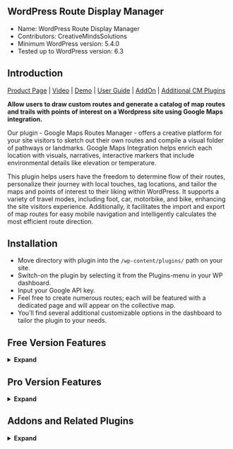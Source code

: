 ## WordPress Route Display Manager

* Name: WordPress Route Display Manager
* Contributors: CreativeMindsSolutions
* Minimum WordPress version: 5.4.0
* Tested up to WordPress version: 6.3

## Introduction

[Product Page](https://www.cminds.com/wordpress-plugins-library/maps-routes-manager-plugin-for-wordpress-by-creativeminds/) | [Video](https://vimeo.com/144472757)  | [Demo](http://www.knowledgetrail.com/) | [User Guide](https://www.cminds.com/wordpress-plugins-knowledge-base-and-documentation/?hscat=534-cm-maps-route-manager) | [AddOn](https://www.cminds.com/wordpress-plugins-library/?showfilter=No&tags=RMBND) | [Additional CM Plugins](https://www.cminds.com/wordpress-plugins-library) 

**Allow users to draw custom routes and generate a catalog of map routes and trails with points of interest on a Wordpress site using Google Maps integration.**

Our plugin - Google Maps Routes Manager - offers a creative platform for your site visitors to sketch out their own routes and compile a visual folder of pathways or landmarks. Google Maps Integration helps enrich each location with visuals, narratives, interactive markers that include environmental details like elevation or temperature.

This plugin helps users have the freedom to determine flow of their routes, personalize their journey with local touches, tag locations, and tailor the maps and points of interest to their liking within WordPress. It supports a variety of travel modes, including foot, car, motorbike, and bike, enhancing the site visitors experience. Additionally, it facilitates the import and export of map routes for easy mobile navigation and intelligently calculates the most efficient route direction.

## Installation

* Move directory with plugin into the `/wp-content/plugins/` path on your site.
* Switch-on the plugin by selecting it from the Plugins-menu in your WP dashboard.
* Input your Google API key.
* Feel free to create numerous routes; each will be featured with a dedicated page and will appear on the collective map.
* You’ll find several additional customizable options in the dashboard to tailor the plugin to your needs.

## Free Version Features

<details><summary> <b>Expand</b> </summary>

* Sketch paths directly on Google Maps.
* Attach illustrative images to each path.
* Display the complete collection of paths on a summary page.

</details>

## Pro Version Features

<details><summary> <b>Expand</b> </summary>

* **KML/GPX File Handling**: You can bring in routes from devices that create KML/GPX files, like smartphones and GPS units, and also send your routes back out in these formats for use elsewhere.
* **Weather and Elevation Insights**: Each route comes to life with local weather details and an elevation profile, along with stats like distance covered, average speed, and highest point reached.
* **Visual and Media Additions**: Enhance each route and location with your own photos and videos for a richer story.
* **Route Categorization**: Organize your routes into categories for streamlined searching and sorting.
* **Shortcode Integration**: Embed maps and location details into your content with a variety of supported shortcodes.
* **Tagging System**: Apply tags to your routes for finer control over filtering.
* **Robust Search Functionality**: Find routes easily by searching for keywords in the trail descriptions, locations, and names.
* **Icon Customization**: Choose from a range of icons or upload your own for a personalized touch.
* **CM Map Locations Compatibility**: Combine routes and specific locations on a single map for a comprehensive view.
* **Difficulty and Grade Taxonomies**: Classify your routes further with custom difficulty levels and grades.
* **Extensive Customization Options**: Tailor the plugin’s appearance and functionality to fit your site’s needs perfectly.

</details>

## Addons and Related Plugins

<details><summary> <b>Expand</b> </summary>

* [Routes Manager PeepSo Integration](https://www.cminds.com/wordpress-plugins-library/cm-routes-manager-peepso-integration-addon-wordpress/)
* [Routes Manager Custom Feilds](https://www.cminds.com/wordpress-plugins-library/google-maps-routes-manager-plugin-for-wordpress-by-creativeminds/)
* [Routes Manager Anonymous Posting](https://www.cminds.com/wordpress-plugins-library/routes-manager-anonymous-user-posting-wordpress/)
* [Routes Manager Strava Integration](https://www.cminds.com/wordpress-plugins-library/routes-manager-strava-addon-wordpress/)
* [Locations Manager](https://www.cminds.com/wordpress-plugins-library/google-maps-locations-plugin-for-wordpress-by-creativeminds)

</details>
